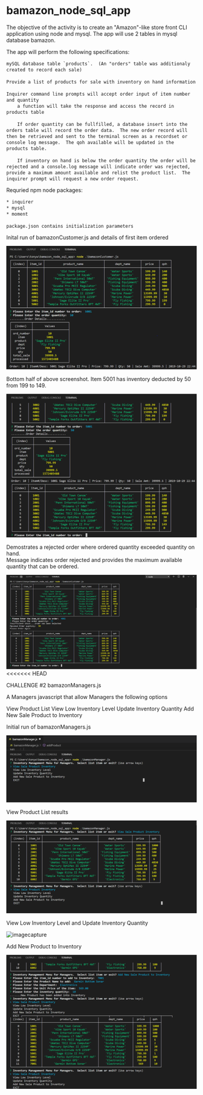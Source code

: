 # bamazon_node_sql_app

The objective of the activity is to create an "Amazon"-like store front CLI application using node and mysql.  The app will use 2 tables in mysql database bamazon.

The app will perform the following specifications:

    mySQL database table `products`.  (An "orders" table was additionaly created to record each sale)

    Provide a list of products for sale with inventory on hand information

    Inquirer command line prompts will accept order input of item number and quantity
        a function will take the response and access the record in products table
        
        If order quantity can be fullfilled, a database insert into the orders table will record the order data.  The new order record will then be retrieved and sent to the terminal screen as a recordset or console log message.  The qoh available will be updated in the products table.

        If inventory on hand is below the order quantity the order will be rejected and a console.log message will indicate order was rejected, provide a maximum amount available and relist the product list.  The inquirer prompt will request a new order request.

 Requried npm node packages:
    
    * inquirer
    * mysql
    * moment

    package.json contains initialization parameters 


Inital run of bamazonCustomer.js and details of first item ordered

![imagecapture](images/successful_order1.PNG)

Bottom half of above screenshot.  Item 5001 has inventory deducted by 50 from 199 to 149.

![imagecapture](images/successful_order2.PNG)

Demostrates a rejected order where ordered quantity exceeded quantity on hand.  
Message indicates order rejected and provides the maximum available quantity that can be ordered.

![imagecapture](images/rejected_order.PNG)
<<<<<<< HEAD

CHALLENGE #2  bamazonManagers.js

A Managers javascript that allow Managers the following options

View Product List
View Low Inventory Level
Update Inventory Quantity
Add New Sale Product to Inventory

Initial run of bamazonManagers.js

![imagecapture](images/manager1_init.PNG)

View Product List results

![imagecapture](images/manager2_viewlist.PNG)

View Low Inventory Level and Update Inventory Quantity

![imagecapture](images/manager2_viewlowinv.PNG)

Add New Product to Inventory

![imagecapture](images/manager3_addproduct.PNG)
